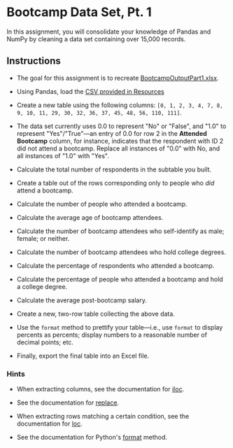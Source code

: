 # Bootcamp Data Set, Pt. 1

In this assignment, you will consolidate your knowledge of Pandas and NumPy by cleaning a data set containing over 15,000 records.

## Instructions

* The goal for this assignment is to recreate [BootcampOutputPart1.xlsx](output/BootcampOutputPart1.xlsx).

* Using Pandas, load the [CSV provided in Resources](Resources/2016-FCC-New-Coders-Survey-Data.csv)

* Create a new table using the following columns: `[0, 1, 2, 3, 4, 7, 8, 9, 10, 11, 29, 30, 32, 36, 37, 45, 48, 56, 110, 111]`.

* The data set currently uses 0.0 to represent "No" or "False", and "1.0" to represent "Yes"/"True"—an entry of 0.0 for row 2 in the **Attended Bootcamp** column, for instance, indicates that the respondent with ID 2 did not attend a bootcamp. Replace all instances of "0.0" with No, and all instances of "1.0" with "Yes".

* Calculate the total number of respondents in the subtable you built.

* Create a table out of the rows corresponding only to people who _did_ attend a bootcamp.

* Calculate the number of people who attended a bootcamp.

* Calculate the average age of bootcamp attendees.

* Calculate the number of bootcamp attendees who self-identify as male; female; or neither.

* Calculate the number of bootcamp attendees who hold college degrees.

* Calculate the percentage of respondents who attended a bootcamp.

* Calculate the percentage of people who attended a bootcamp and hold a college degree.

* Calculate the average post-bootcamp salary.

* Create a new, two-row table collecting the above data.

* Use the `format` method to prettify your table—i.e., use `format` to display percents as percents; display numbers to a reasonable number of decimal points; etc.

* Finally, export the final table into an Excel file.

### Hints

* When extracting columns, see the documentation for [iloc](http://pandas.pydata.org/pandas-docs/version/0.17.0/generated/pandas.DataFrame.iloc.html).

* See the documentation for [replace](http://pandas.pydata.org/pandas-docs/stable/generated/pandas.DataFrame.replace.html).

* When extracting rows matching a certain condition, see the documentation for [loc](http://pandas.pydata.org/pandas-docs/version/0.17.0/generated/pandas.DataFrame.loc.html).

* See the documentation for Python's [format](https://pyformat.info/) method.
